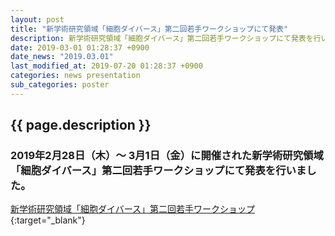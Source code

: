 ```yaml
---
layout: post
title: "新学術研究領域「細胞ダイバース」第二回若手ワークショップにて発表"
description: 新学術研究領域「細胞ダイバース」第二回若手ワークショップにて発表を行いました。
date: 2019-03-01 01:28:37 +0900
date_news: "2019.03.01"
last_modified_at: 2019-07-20 01:28:37 +0900
categories: news presentation
sub_categories: poster
---
```


## {{ page.description }}

### 2019年2月28日（木）〜 3月1日（金）に開催された新学術研究領域「細胞ダイバース」第二回若手ワークショップにて発表を行いました。

[新学術研究領域「細胞ダイバース」第二回若手ワークショップ](http://cdiversity.umin.jp/event/20190228.html){:target="_blank"}

